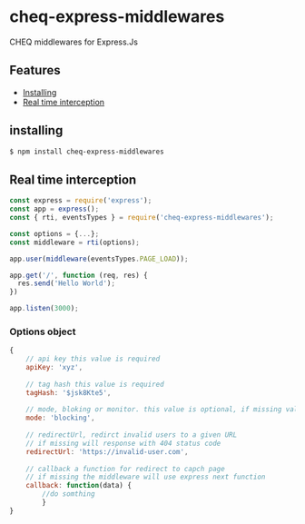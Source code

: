 # cheq-express-middlewares
CHEQ middlewares for Express.Js



## Features

- [Installing](#installing)
- [Real time interception](#real-time-interception)


## installing
````bash
$ npm install cheq-express-middlewares
````

## Real time interception

```` js
const express = require('express');
const app = express();
const { rti, eventsTypes } = require('cheq-express-middlewares');

const options = {...};
const middleware = rti(options);

app.user(middleware(eventsTypes.PAGE_LOAD));

app.get('/', function (req, res) {
  res.send('Hello World');
})

app.listen(3000);
````
### Options object

```` js
{
    // api key this value is required
    apiKey: 'xyz',
    
    // tag hash this value is required
    tagHash: '$jsk8Kte5',
    
    // mode, bloking or monitor. this value is optional, if missing value will be set to blocking
    mode: 'blocking',
    
    // redirectUrl, redirct invalid users to a given URL
    // if missing will response with 404 status code
    redirectUrl: 'https://invalid-user.com',
    
    // callback a function for redirect to capch page 
    // if missing the middleware will use express next function
    callback: function(data) {
        //do somthing 
        }
}
````